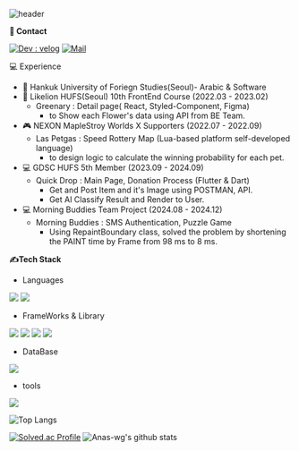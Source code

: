 
![header](https://capsule-render.vercel.app/api?type=Venom&fontcolor=A4E8FF&height=300&section=header&text=ChoWanGi_📒&fontSize=54)


**📢 Contact**

[![Dev : velog](https://img.shields.io/badge/velog-4DE6AC?style=flat-square&logo=velog&logoColor=white)](https://velog.io/@false90)
[![Mail](https://img.shields.io/badge/Email:wg12181218@gmail.com-03C75A?style=flat-square&logo=Minutemailer&logoColor=white)](
https://mail.google.com/mail/?view=cm&fs=1&to=wg12181218@gmail.com)

💻 Experience
- 🏫 Hankuk University of Foriegn Studies(Seoul)- Arabic & Software
- 🦁 Likelion HUFS(Seoul) 10th FrontEnd Course (2022.03 - 2023.02)
  - Greenary : Detail page( React, Styled-Component, Figma)
    - to Show each Flower's data using API from BE Team.
- 🎮 NEXON MapleStroy Worlds X Supporters (2022.07 - 2022.09)
  - Las Petgas : Speed Rottery Map (Lua-based platform self-developed language)
    - to design logic to calculate the winning probability for each pet.
- 💻 GDSC HUFS 5th Member (2023.09 - 2024.09)
  - Quick Drop : Main Page, Donation Process (Flutter & Dart)
    - Get and Post Item and it's Image using POSTMAN, API.
    - Get AI Classify Result and Render to User.
- 💻 Morning Buddies Team Project (2024.08 - 2024.12)
  - Morning Buddies : SMS Authentication, Puzzle Game
    - Using RepaintBoundary class, solved the problem by shortening the PAINT time by Frame from 98 ms to 8 ms.
  


**✍️Tech Stack**
- Languages
<img src = "https://img.shields.io/badge/JavaScript-F7DF1E?style=for-the-badge&logo=JavaScript&logoColor=white">
<img src = "https://img.shields.io/badge/python-3776AB?style=for-the-badge&logo=python&logoColor=white">

- FrameWorks & Library
<img src = "https://img.shields.io/badge/Flutter-02569B?style=for-the-badge&logo=flutter&logoColor=white"> 
<img src="https://img.shields.io/badge/React-61DAFB?style=for-the-badge&logo=React&logoColor=white"> 
<img src="https://img.shields.io/badge/styledcomponents-DB7093?style=for-the-badge&logo=styled-components&logoColor=white">
<img src = "https://img.shields.io/badge/flask-000000?style=for-the-badge&logo=flask&logoColor=white">

- DataBase
<img src = "https://img.shields.io/badge/mongodb-47A248?style=for-the-badge&logo=mongodb&logoColor=white">


- tools

<img src="https://img.shields.io/badge/Figma-F24E1E?style=for-the-badge&logo=Figma&logoColor=white">

![Top Langs](https://github-readme-stats.vercel.app/api/top-langs/?username=Anas-wg&layout=compact)




[![Solved.ac Profile](http://mazassumnida.wtf/api/generate_badge?boj=false90)](https://solved.ac/false90)
![Anas-wg's github stats](https://github-readme-stats.vercel.app/api?username=Anas-wg)

